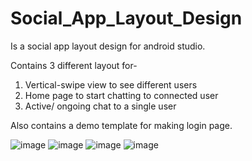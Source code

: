 # Social_App_Layout_Design
 Is a social app layout design for android studio.
 
 Contains 3 different layout for-
 1. Vertical-swipe view to see different users
 2. Home page to start chatting to connected user
 3. Active/ ongoing chat to a single user
 
 Also contains a demo template for making login page.
 
 
![image](https://user-images.githubusercontent.com/59260722/199769874-da913877-aed4-4ff5-985e-af0082cd7a6e.png)
![image](https://user-images.githubusercontent.com/59260722/199770254-f4e602f9-6476-4257-8d8e-8ca0af02a943.png)
![image](https://user-images.githubusercontent.com/59260722/199770386-7a8aa7c9-3acb-4798-87f0-35efa52126df.png)
![image](https://user-images.githubusercontent.com/59260722/199772532-fafde48d-b48d-49f9-8a38-4d95adc0aeb5.png)
